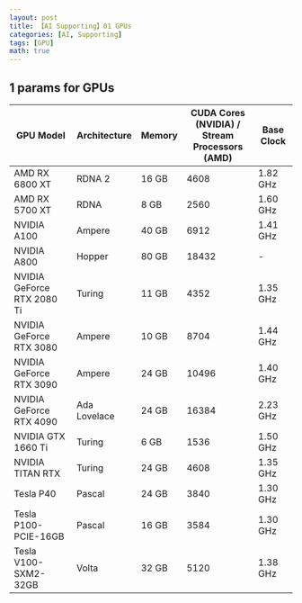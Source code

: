 ```yaml
---
layout: post
title: 【AI Supporting】01 GPUs
categories: [AI, Supporting]
tags: [GPU]
math: true
---
```


## 1 params for GPUs

| GPU Model                  | Architecture | Memory | CUDA Cores (NVIDIA) /<br/> Stream Processors (AMD) | Base Clock |
| -------------------------- | ------------ | ------ | -------------------------------------------------- | ---------- |
| AMD RX 6800 XT             | RDNA 2       | 16 GB  | 4608                                               | 1.82 GHz   |
| AMD RX 5700 XT             | RDNA         | 8 GB   | 2560                                               | 1.60 GHz   |
| NVIDIA A100                | Ampere       | 40 GB  | 6912                                               | 1.41 GHz   |
| NVIDIA A800                | Hopper       | 80 GB  | 18432                                              | -          |
| NVIDIA GeForce RTX 2080 Ti | Turing       | 11 GB  | 4352                                               | 1.35 GHz   |
| NVIDIA GeForce RTX 3080    | Ampere       | 10 GB  | 8704                                               | 1.44 GHz   |
| NVIDIA GeForce RTX 3090    | Ampere       | 24 GB  | 10496                                              | 1.40 GHz   |
| NVIDIA GeForce RTX 4090    | Ada Lovelace | 24 GB  | 16384                                              | 2.23 GHz   |
| NVIDIA GTX 1660 Ti         | Turing       | 6 GB   | 1536                                               | 1.50 GHz   |
| NVIDIA TITAN RTX           | Turing       | 24 GB  | 4608                                               | 1.35 GHz   |
| Tesla P40                  | Pascal       | 24 GB  | 3840                                               | 1.30 GHz   |
| Tesla P100-PCIE-16GB       | Pascal       | 16 GB  | 3584                                               | 1.30 GHz   |
| Tesla V100-SXM2-32GB       | Volta        | 32 GB  | 5120                                               | 1.38 GHz   |
